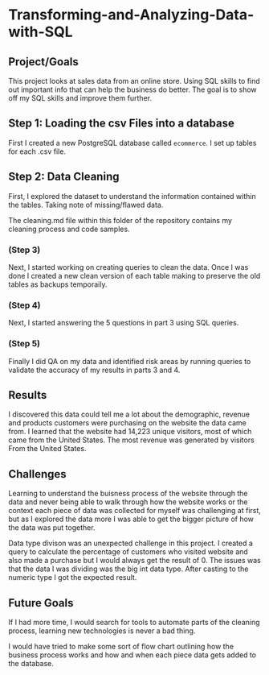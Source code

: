 # Transforming-and-Analyzing-Data-with-SQL

## Project/Goals
This project looks at sales data from an online store. Using SQL skills to find out important info that can help the business do better. The goal is to show off my SQL skills and improve them further.
## Step 1: Loading the csv Files into a database
First I created a new PostgreSQL database called ```ecommerce```. I set up tables for each .csv file.
## Step 2: Data Cleaning
First, I explored the dataset to understand the information contained within the tables. Taking note of missing/flawed data.

The cleaning.md file within this folder of the repository contains my cleaning process and code samples.
### (Step 3)
Next, I started working on creating queries to clean the data. Once I was done I created a new clean version of each table making to preserve the old tables as backups temporaily.
### (Step 4)
Next, I started answering the 5 questions in part 3 using SQL queries.
### (Step 5)
Finally I did QA on my data and identified risk areas by running queries to validate the accuracy of my results in parts 3 and 4.

## Results
I discovered this data could tell me a lot about the demographic, revenue and products customers were purchasing on the website the data came from.
I learned that the website had 14,223 unique visitors, most of which came from the United States.
The most revenue was generated by visitors From the United States.

## Challenges 
Learning to understand the buisness process of the website through the data and never being able to walk through how the website works or the context each piece of data was collected for myself was challenging at first, but as I explored the data more I was able to get the bigger picture of how the data was put together.

Data type divison was an unexpected challenge in this project. I created a query to calculate the percentage of customers who visited website and also made a purchase but I would always get the result of 0. The issues was that the data I was dividing was the big int data type. After casting to the numeric type I got the expected result.

## Future Goals
If I had more time, I would search for tools to automate parts of the cleaning process, learning new technologies is never a bad thing.

I would have tried to make some sort of flow chart outlining how the business process works and how and when each piece data gets added to the database.
